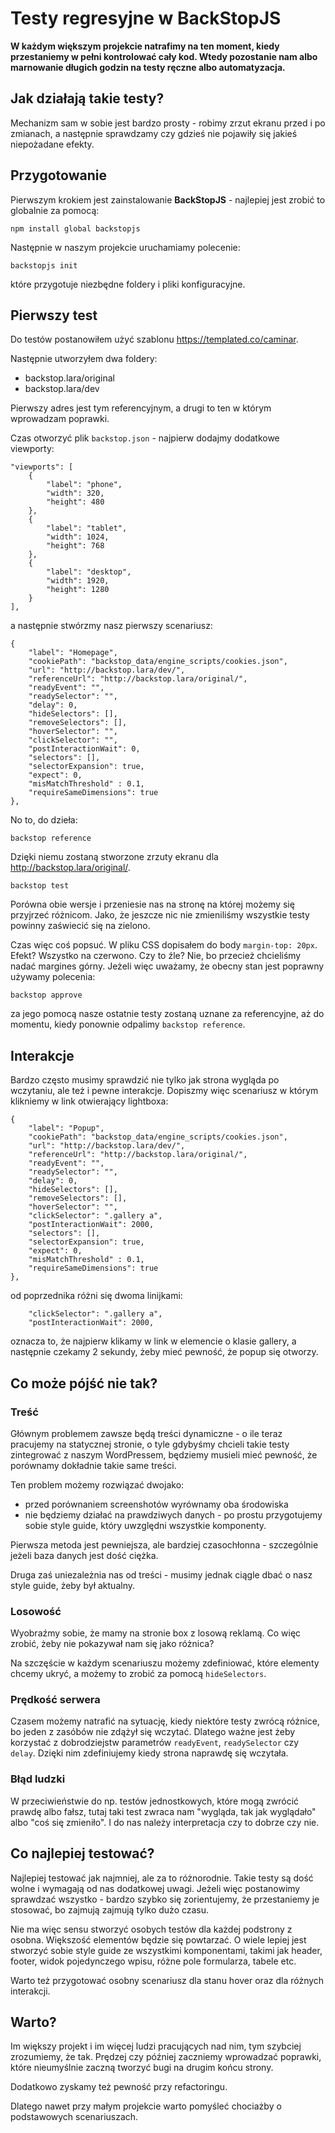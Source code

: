 # Testy regresyjne w BackStopJS
**W każdym większym projekcie natrafimy na ten moment, kiedy przestaniemy w pełni kontrolować cały kod. Wtedy pozostanie nam albo marnowanie długich godzin na testy ręczne albo automatyzacja.**

## Jak działają takie testy?
Mechanizm sam w sobie jest bardzo prosty - robimy zrzut ekranu przed i po zmianach, a następnie sprawdzamy czy gdzieś nie pojawiły się jakieś niepożadane efekty.

[](backstop_1.png)

## Przygotowanie
Pierwszym krokiem jest zainstalowanie **BackStopJS** - najlepiej jest zrobić to globalnie za pomocą:
```
npm install global backstopjs
```

Następnie w naszym projekcie uruchamiamy polecenie:
```
backstopjs init
```

które przygotuje niezbędne foldery i pliki konfiguracyjne.

## Pierwszy test
Do testów postanowiłem użyć szablonu https://templated.co/caminar. 

Następnie utworzyłem dwa foldery:
- backstop.lara/original
- backstop.lara/dev

Pierwszy adres jest tym referencyjnym, a drugi to ten w którym wprowadzam poprawki.

Czas otworzyć plik `backstop.json` - najpierw dodajmy dodatkowe viewporty:
```
"viewports": [
    {
        "label": "phone",
        "width": 320,
        "height": 480
    },
    {
        "label": "tablet",
        "width": 1024,
        "height": 768
    },
    {
        "label": "desktop",
        "width": 1920,
        "height": 1280
    }
],
```

a następnie stwórzmy nasz pierwszy scenariusz:
```
{
    "label": "Homepage",
    "cookiePath": "backstop_data/engine_scripts/cookies.json",
    "url": "http://backstop.lara/dev/",
    "referenceUrl": "http://backstop.lara/original/",
    "readyEvent": "",
    "readySelector": "",
    "delay": 0,
    "hideSelectors": [],
    "removeSelectors": [],
    "hoverSelector": "",
    "clickSelector": "",
    "postInteractionWait": 0,
    "selectors": [],
    "selectorExpansion": true,
    "expect": 0,
    "misMatchThreshold" : 0.1,
    "requireSameDimensions": true
},
```

No to, do dzieła:
```
backstop reference
```
Dzięki niemu zostaną stworzone zrzuty ekranu dla http://backstop.lara/original/.


```
backstop test
```
Porówna obie wersje i przeniesie nas na stronę na której możemy się przyjrzeć różnicom. Jako, że jeszcze nic nie zmieniliśmy wszystkie testy powinny zaświecić się na zielono.

Czas więc coś popsuć. W pliku CSS dopisałem do body `margin-top: 20px`. Efekt? Wszystko na czerwono. Czy to źle? Nie, bo przecież chcieliśmy nadać margines górny. Jeżeli więc uważamy, że obecny stan jest poprawny używamy polecenia:
```
backstop approve
```
za jego pomocą nasze ostatnie testy zostaną uznane za referencyjne, aż do momentu, kiedy ponownie odpalimy `backstop reference`.

[](backstop_2.png)

## Interakcje
Bardzo często musimy sprawdzić nie tylko jak strona wygląda po wczytaniu, ale też i pewne interakcje. Dopiszmy więc scenariusz w którym klikniemy w link otwierający lightboxa:
```
{
    "label": "Popup",
    "cookiePath": "backstop_data/engine_scripts/cookies.json",
    "url": "http://backstop.lara/dev/",
    "referenceUrl": "http://backstop.lara/original/",
    "readyEvent": "",
    "readySelector": "",
    "delay": 0,
    "hideSelectors": [],
    "removeSelectors": [],
    "hoverSelector": "",
    "clickSelector": ".gallery a",
    "postInteractionWait": 2000,
    "selectors": [],
    "selectorExpansion": true,
    "expect": 0,
    "misMatchThreshold" : 0.1,
    "requireSameDimensions": true
},
```

od poprzednika różni się dwoma linijkami:
```
    "clickSelector": ".gallery a",
    "postInteractionWait": 2000,
```
oznacza to, że najpierw klikamy w link w elemencie o klasie gallery, a następnie czekamy 2 sekundy, żeby mieć pewność, że popup się otworzy.

## Co może pójść nie tak?
### Treść
Głównym problemem zawsze będą treści dynamiczne - o ile teraz pracujemy na statycznej stronie, o tyle gdybyśmy chcieli takie testy zintegrować z naszym WordPressem, będziemy musieli mieć pewność, że porównamy dokładnie takie same treści. 

Ten problem możemy rozwiązać dwojako:
- przed porównaniem screenshotów wyrównamy oba środowiska
- nie będziemy działać na prawdziwych danych - po prostu przygotujemy sobie style guide, który uwzględni wszystkie komponenty.

Pierwsza metoda jest pewniejsza, ale bardziej czasochłonna - szczególnie jeżeli baza danych jest dość ciężka.

Druga zaś uniezależnia nas od treści - musimy jednak ciągle dbać o nasz style guide, żeby był aktualny.

### Losowość
Wyobraźmy sobie, że mamy na stronie box z losową reklamą. Co więc zrobić, żeby nie pokazywał nam się jako różnica? 

Na szczęście w każdym scenariuszu możemy zdefiniować, które elementy chcemy ukryć, a możemy to zrobić za pomocą `hideSelectors`.

[](backstop_3.png)

### Prędkość serwera
Czasem możemy natrafić na sytuację, kiedy niektóre testy zwrócą różnice, bo jeden z zasóbów nie zdążył się wczytać. Dlatego ważne jest żeby korzystać z dobrodziejstw parametrów `readyEvent`, `readySelector` czy `delay`. Dzięki nim zdefiniujemy kiedy strona naprawdę się wczytała.

### Błąd ludzki
W przeciwieństwie do np. testów jednostkowych, które mogą zwrócić prawdę albo fałsz, tutaj taki test zwraca nam "wygląda, tak jak wyglądało" albo "coś się zmieniło". I do nas należy interpretacja czy to dobrze czy nie.

## Co najlepiej testować?
Najlepiej testować jak najmniej, ale za to różnorodnie. Takie testy są dość wolne i wymagają od nas dodatkowej uwagi. Jeżeli więc postanowimy sprawdzać wszystko - bardzo szybko się zorientujemy, że przestaniemy je stosować, bo zajmują zajmują tylko dużo czasu.

Nie ma więc sensu stworzyć osobych testów dla każdej podstrony z osobna. Większość elementów będzie się powtarzać. O wiele lepiej jest stworzyć sobie style guide ze wszystkimi komponentami, takimi jak header, footer, widok pojedynczego wpisu, różne pole formularza, tabele etc.

Warto też przygotować osobny scenariusz dla stanu hover oraz dla różnych interakcji.

## Warto?
Im większy projekt i im więcej ludzi pracujących nad nim, tym szybciej zrozumiemy, że tak. Prędzej czy później zaczniemy wprowadzać poprawki, które nieumyślnie zaczną tworzyć bugi na drugim końcu strony. 

Dodatkowo zyskamy też pewność przy refactoringu.

Dlatego nawet przy małym projekcie warto pomyśleć chociażby o podstawowych scenariuszach.
